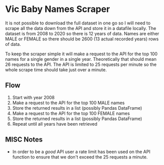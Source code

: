 # Vic Baby Names Scraper

It is not possible to download the full dataset in one go so I will need to scrape all the data down from the API and store it in a datafile locally. The dataset is from 2008 to 2020 so there is 12 years of data. Names are either MALE or FEMALE so there should be 2600 (13 actual recorded years) rows of data. 

To keep the scraper simple it will make a request to the API for the top 100 names for a single gender in a single year. Theoretically that should mean 26 requests to the API. The API is limited to 25 requests per minute so the whole scrape time should take just over a minute. 

## Flow
1. Start with year 2008
2. Make a request to the API for the top 100 MALE names
3. Store the returned results in a list (possibly Pandas DataFrame)
4. Make a request to the API for the top 100 FEMALE names 
5. Store the returned results in a list (possibly Pandas DataFrame)
6. Repeat until all years have been retrieved

## MISC Notes
- In order to be a _good_ API user a rate limit has been used on the API function to ensure that we don't exceed the 25 requests a minute.